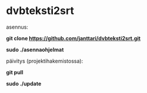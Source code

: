 # dvbteksti2srt

asennus:

**git clone https://github.com/janttari/dvbteksti2srt.git**

**sudo ./asennaohjelmat**

päivitys (projektihakemistossa):

**git pull**

**sudo ./update**
